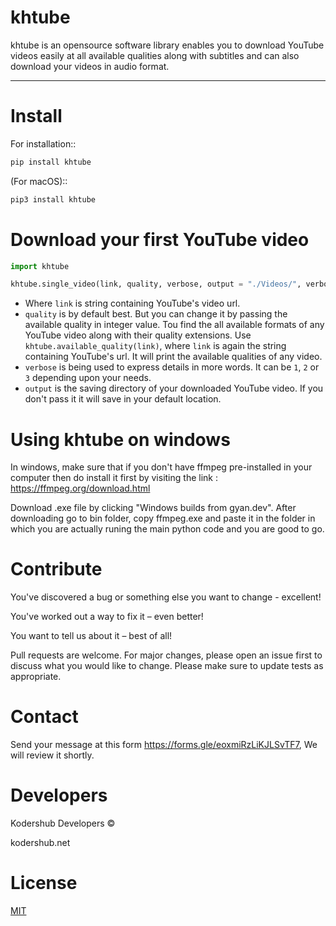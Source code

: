 # khtube

khtube is an opensource software library enables you to download YouTube videos easily at all available qualities along with subtitles and can also download your videos in audio format.

<hr>

Install
=======

For installation::
  
  ```bash
  pip install khtube
  ```

(For macOS)::

  ```bash
  pip3 install khtube
  ```

Download your first YouTube video
=======

```python
import khtube

khtube.single_video(link, quality, verbose, output = "./Videos/", verbose)
```
* Where `link` is string containing YouTube's video url.
* `quality` is by default best. But  you can change it by passing the available quality in integer value. Tou find the all available formats of any YouTube video along with their quality extensions. Use `khtube.available_quality(link)`, where `link` is again the string containing YouTube's url. It will print the available qualities of any video.
* `verbose` is being used to express details in more words. It can be `1`, `2` or `3` depending upon your needs.
* `output` is the saving directory of your downloaded YouTube video. If you don't pass it it will save in your default location.

Using khtube on windows
=======

In windows, make sure that if you don't have ffmpeg pre-installed in your computer then do install it first by 
visiting the link : https://ffmpeg.org/download.html

Download .exe file by clicking "Windows builds from gyan.dev". After downloading go to bin folder, copy ffmpeg.exe and
paste it in the folder in which you are actually runing the main python code and you are good to go.


Contribute
==========
You've discovered a bug or something else you want to change - excellent!

You've worked out a way to fix it – even better!

You want to tell us about it – best of all!

Pull requests are welcome. For major changes, please open an issue first to discuss what you would like to change.
Please make sure to update tests as appropriate.

Contact
=======
Send your message at this form <https://forms.gle/eoxmiRzLiKJLSvTF7>, We will review it shortly.

Developers
=======
Kodershub Developers ©

kodershub.net

License
=======
[MIT](https://choosealicense.com/licenses/mit/)
